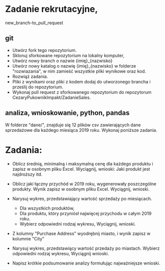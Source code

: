 # Zadanie rekrutacyjne, 

new_branch-to_pull_request

## git
  - Utwórz fork tego repozytorium.
  - Sklonuj sforkowane repozytorium na lokalny komputer,
  - Utwórz nowy branch o nazwie {imię}_{nazwisko}
  - Utwórz nowy katalog o nazwię {imię}_{nazwisko} w folderze "rozwiazania", w nim zamieść wszystkie pliki wynikowe oraz kod.
  - Rozwiąż zadania.
  - Pliki z wynikami oraz pliki z kodem dodaj do utworzonego brancha i prześlij do repozytorium.
  - Wykonaj pull request z sforkowanego repozytorium do repozytorum CezaryPukownikImpakt/ZadanieSales.

## analiza, wnioskowanie, python, pandas

W folderze "dane/", znajduje się 12 plików csv zawierających dane sprzedażowe dla każdego miesiąca 2019 roku.
Wykonaj poniższe zadania.

# Zadania:

- Oblicz średnią, minimalną i maksymalną cenę dla każdego produktu i zapisz w osobnym pliku Excel. Wyciągnij, wnioski: Jaki produkt jest najdroższy itd.

- Oblicz jaki łączny przychód w 2019 roku, wygenerowały poszczególne produkty. Wynik zapisz w osobnym pliku Excel. Wyciągnij, wnioski.

- Narysuj wykres, przedstawiający wartość sprzedaży po miesiącach.
  - Dla wszystkich produktów,
  - Dla produktu, który przyniósł najwięcej przychodu w całym 2019 roku. 
  - Wybierz odpowiedni rodzaj wykresu, Wyciągnij, wnioski.
   
- Z kolumny "Purchase Address" wyodrębnij miasto, i wynik zapisz w kolumnie "City"

- Narysuj wykres, przedstawiący wartość przedaży po miastach. Wybierz odpowiedni rodzaj wykresu, Wyciągnij wnioski.

- Napisz krótkie podsumowanie analizy formułując najważniejsze wnioski.

